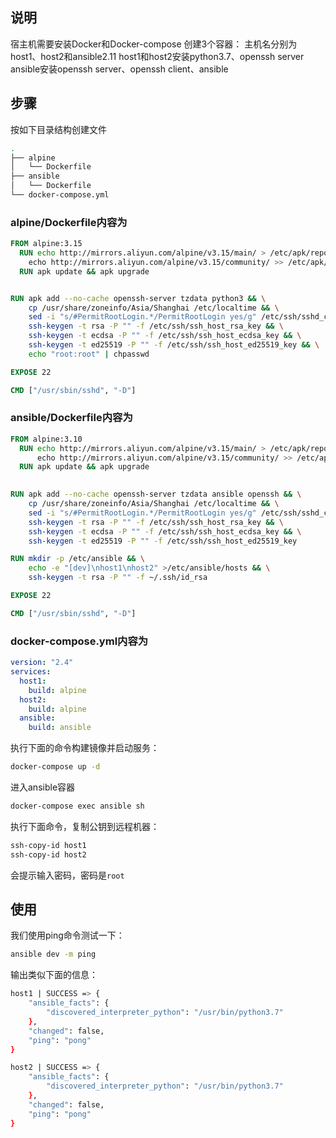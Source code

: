 ## 说明

宿主机需要安装Docker和Docker-compose
创建3个容器：
主机名分别为host1、host2和ansible2.11
host1和host2安装python3.7、openssh server
ansible安装openssh server、openssh client、ansible

## 步骤

按如下目录结构创建文件

```bash
.
├── alpine
│   └── Dockerfile
├── ansible
│   └── Dockerfile
└── docker-compose.yml
```

### alpine/Dockerfile内容为

```dockerfile
FROM alpine:3.15
  RUN echo http://mirrors.aliyun.com/alpine/v3.15/main/ > /etc/apk/repositories && \
    echo http://mirrors.aliyun.com/alpine/v3.15/community/ >> /etc/apk/repositories
  RUN apk update && apk upgrade


RUN apk add --no-cache openssh-server tzdata python3 && \
    cp /usr/share/zoneinfo/Asia/Shanghai /etc/localtime && \
    sed -i "s/#PermitRootLogin.*/PermitRootLogin yes/g" /etc/ssh/sshd_config && \
    ssh-keygen -t rsa -P "" -f /etc/ssh/ssh_host_rsa_key && \
    ssh-keygen -t ecdsa -P "" -f /etc/ssh/ssh_host_ecdsa_key && \
    ssh-keygen -t ed25519 -P "" -f /etc/ssh/ssh_host_ed25519_key && \
    echo "root:root" | chpasswd

EXPOSE 22

CMD ["/usr/sbin/sshd", "-D"]
```

### ansible/Dockerfile内容为

```dockerfile
FROM alpine:3.10
  RUN echo http://mirrors.aliyun.com/alpine/v3.15/main/ > /etc/apk/repositories && \
      echo http://mirrors.aliyun.com/alpine/v3.15/community/ >> /etc/apk/repositories
  RUN apk update && apk upgrade

 
RUN apk add --no-cache openssh-server tzdata ansible openssh && \
    cp /usr/share/zoneinfo/Asia/Shanghai /etc/localtime && \
    sed -i "s/#PermitRootLogin.*/PermitRootLogin yes/g" /etc/ssh/sshd_config && \
    ssh-keygen -t rsa -P "" -f /etc/ssh/ssh_host_rsa_key && \
    ssh-keygen -t ecdsa -P "" -f /etc/ssh/ssh_host_ecdsa_key && \
    ssh-keygen -t ed25519 -P "" -f /etc/ssh/ssh_host_ed25519_key

RUN mkdir -p /etc/ansible && \
    echo -e "[dev]\nhost1\nhost2" >/etc/ansible/hosts && \
    ssh-keygen -t rsa -P "" -f ~/.ssh/id_rsa

EXPOSE 22

CMD ["/usr/sbin/sshd", "-D"]
```

### docker-compose.yml内容为

```yaml
version: "2.4"
services:
  host1:
    build: alpine
  host2:
    build: alpine
  ansible:
    build: ansible
```

执行下面的命令构建镜像并启动服务：

```bash
docker-compose up -d
```

进入ansible容器

```bash
docker-compose exec ansible sh
```

执行下面命令，复制公钥到远程机器：

```bash
ssh-copy-id host1
ssh-copy-id host2
```

会提示输入密码，密码是`root`

## 使用

我们使用ping命令测试一下：

```bash
ansible dev -m ping
```

输出类似下面的信息：

```bash
host1 | SUCCESS => {
    "ansible_facts": {
        "discovered_interpreter_python": "/usr/bin/python3.7"
    },
    "changed": false,
    "ping": "pong"
}

host2 | SUCCESS => {
    "ansible_facts": {
        "discovered_interpreter_python": "/usr/bin/python3.7"
    },
    "changed": false,
    "ping": "pong"
}
```
